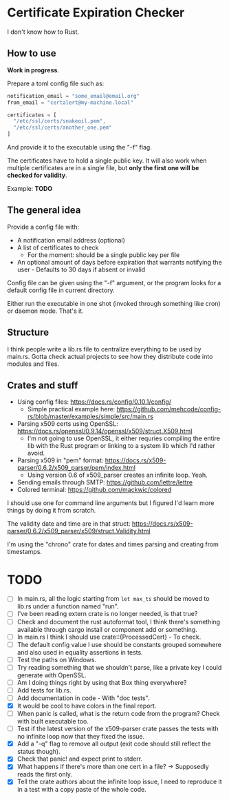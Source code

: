 # Certificate Expiration Checker
I don't know how to Rust.

## How to use
**Work in progress**.

Prepare a toml config file such as:
```js
notification_email = "some_email@email.org"
from_email = "certalert@my-machine.local"

certificates = [
  "/etc/ssl/certs/snakeoil.pem",
  "/etc/ssl/certs/another_one.pem"
]
```
And provide it to the executable using the "-f" flag.

The certificates have to hold a single public key. It will also work when multiple certificates are in a single file, but **only the first one will be checked for validity**.

Example:
**TODO**

## The general idea
Provide a config file with:
- A notification email address (optional)
- A list of certificates to check
  * For the moment: should be a single public key per file
- An optional amount of days before expiration that warrants notifying the user - Defaults to 30 days if absent or invalid

Config file can be given using the "-f" argument, or the program looks for a default config file in current directory.

Either run the executable in one shot (invoked through something like cron) or daemon mode. That's it.

## Structure
I think people write a lib.rs file to centralize everything to be used by main.rs. Gotta check actual projects to see how they distribute code into modules and files.

## Crates and stuff
* Using config files: https://docs.rs/config/0.10.1/config/
  * Simple practical example here: https://github.com/mehcode/config-rs/blob/master/examples/simple/src/main.rs
* Parsing x509 certs using OpenSSL: https://docs.rs/openssl/0.9.14/openssl/x509/struct.X509.html
  * I'm not going to use OpenSSL, it either requries compiling the entire lib with the Rust program or linking to a system lib which I'd rather avoid.
* Parsing x509 in "pem" format: https://docs.rs/x509-parser/0.6.2/x509_parser/pem/index.html
  * Using version 0.6 of x509_parser creates an infinite loop. Yeah.
* Sending emails through SMTP: https://github.com/lettre/lettre
* Colored terminal: https://github.com/mackwic/colored

I should use one for command line arguments but I figured I'd learn more things by doing it from scratch.

The validity date and time are in that struct: https://docs.rs/x509-parser/0.6.2/x509_parser/x509/struct.Validity.html

I'm using the "chrono" crate for dates and times parsing and creating from timestamps.

# TODO
- [ ] In main.rs, all the logic starting from `let max_ts` should be moved to lib.rs under a function named "run".
- [ ] I've been reading extern crate is no longer needed, is that true?
- [ ] Check and document the rust autoformat tool, I think there's something available through cargo install or component add or something.
- [ ] In main.rs I think I should use crate::{ProcessedCert} - To check.
- [ ] The default config value I use should be constants grouped somewhere and also used in equality assertions in tests.
- [ ] Test the paths on Windows.
- [ ] Try reading something that we shouldn't parse, like a private key I could generate with OpenSSL.
- [ ] Am I doing things right by using that Box<Error> thing everywhere?
- [ ] Add tests for lib.rs.
- [ ] Add documentation in code - With "doc tests".
- [x] It would be cool to have colors in the final report.
- [ ] When panic is called, what is the return code from the program? Check with built executable too.
- [ ] Test if the latest version of the x509-parser crate passes the tests with no infinite loop now that they fixed the issue.
- [x] Add a "-q" flag to remove all output (exit code should still reflect the status though).
- [x] Check that panic! and expect print to stderr.
- [x] What happens if there's more than one cert in a file? -> Supposedly reads the first only.
- [x] Tell the crate authors about the infinite loop issue, I need to reproduce it in a test with a copy paste of the whole code.